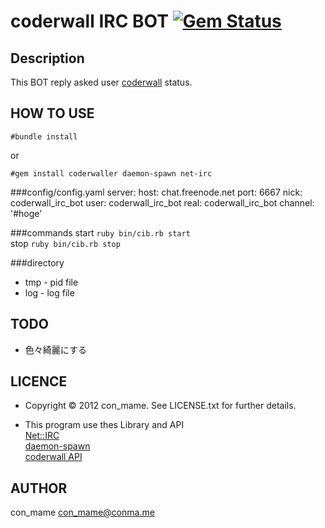 coderwall IRC BOT [![Gem Status](https://gemnasium.com/conmame/coderwall-irc-bot.png)](https://gemnasium.com/conmame/coderwall-irc-bot)
====

Description
----
This BOT reply asked user [coderwall](http://coderwall.com/) status.

HOW TO USE
----

    #bundle install
    
or

    #gem install coderwaller daemon-spawn net-irc

###config/config.yaml
    server:
      host:     chat.freenode.net
      port:     6667
      nick:     coderwall_irc_bot
      user:     coderwall_irc_bot
      real:     coderwall_irc_bot
      channel:	'#hoge'
      
###commands
start `ruby bin/cib.rb start`  
stop `ruby bin/cib.rb stop`

###directory
* tmp - pid file
* log - log file

TODO
----
* 色々綺麗にする
  
LICENCE
----
* Copyright © 2012 con_mame. See LICENSE.txt for further details.

* This program use thes Library and API  
 [Net::IRC](http://github.com/cho45/net-irc)  
 [daemon-spawn](https://github.com/alexvollmer/daemon-spawn)  
 [coderwall API](http://coderwall.com/api)
 
AUTHOR
----
con_mame con_mame@conma.me

